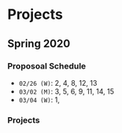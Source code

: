 # Projects

## Spring 2020

### Proposoal Schedule

* `02/26 (W)`: 2, 4, 8, 12, 13
* `03/02 (M)`: 3, 5, 6, 9, 11, 14, 15 
* `03/04 (W)`: 1, 

### Projects

